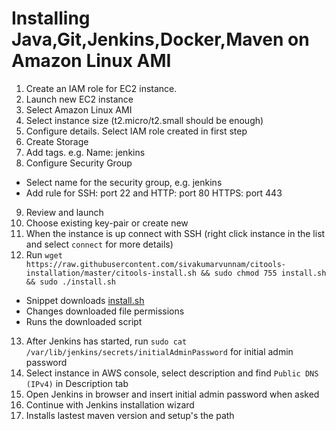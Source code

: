 # Installing Java,Git,Jenkins,Docker,Maven on Amazon Linux AMI 

1. Create an IAM role for EC2 instance.
2. Launch new EC2 instance
3. Select Amazon Linux AMI 
4. Select instance size (t2.micro/t2.small should be enough)
5. Configure details. Select IAM role created in first step
6. Create Storage
7. Add tags. e.g. Name: jenkins 
8. Configure Security Group
  * Select name for the security group, e.g. jenkins
  * Add rule for SSH: port 22 and HTTP: port 80 HTTPS: port 443
9. Review and launch
10. Choose existing key-pair or create new
11. When the instance is up connect with SSH (right click instance in the list and select `connect` for more details)
12. Run `wget https://raw.githubusercontent.com/sivakumarvunnam/citools-installation/master/citools-install.sh && sudo chmod 755 install.sh && sudo ./install.sh`
  * Snippet downloads [install.sh](https://raw.githubusercontent.com/sivakumarvunnam/citools-installation/master/citools-install.sh)
  * Changes downloaded file permissions
  * Runs the downloaded script
13. After Jenkins has started, run `sudo cat /var/lib/jenkins/secrets/initialAdminPassword` for initial admin password
14. Select instance in AWS console, select description and find `Public DNS (IPv4)` in Description tab
15. Open Jenkins in browser and insert initial admin password when asked
16. Continue with Jenkins installation wizard
17. Installs lastest maven version and setup's the path 
